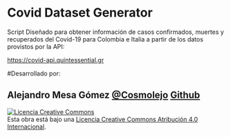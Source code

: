 # Covid Dataset Generator

Script Diseñado para obtener información de casos confirmados, muertes y recuperados del Covid-19 para Colombia e Italia a partir de los datos provistos por la API:

https://covid-api.quintessential.gr



#Desarrollado por:
## Alejandro Mesa Gómez <a href="https://twitter.com/cosmolejo"> @Cosmolejo</a> <a href="https://github.com/cosmolejo/"> Github</a>


<a rel="license" href="http://creativecommons.org/licenses/by/4.0/"><img alt="Licencia Creative Commons" style="border-width:0" src="https://i.creativecommons.org/l/by/4.0/88x31.png" /></a><br />Esta obra está bajo una <a rel="license" href="http://creativecommons.org/licenses/by/4.0/">Licencia Creative Commons Atribución 4.0 Internacional</a>.
